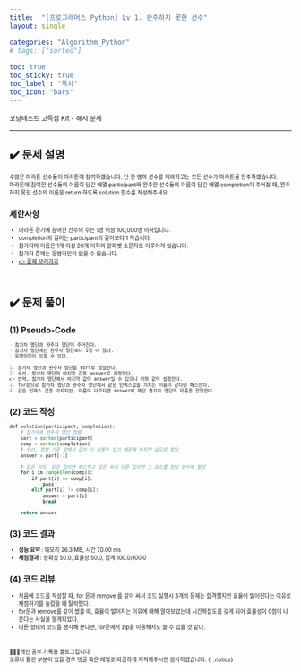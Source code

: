 ```yaml
---
title:  "[프로그래머스 Python] Lv 1. 완주하지 못한 선수"
layout: single

categories: "Algorithm_Python"
# tags: ["sorted"]
    
toc: true
toc_sticky: true
toc_label : "목차"
toc_icon: "bars"
---
```


<small>코딩테스트 고득점 Kit - 해시 문제<small>

***

# <span class="half_HL">✔️ 문제 설명</span>

수많은 마라톤 선수들이 마라톤에 참여하였습니다. 단 한 명의 선수를 제외하고는 모든 선수가 마라톤을 완주하였습니다.<br>
마라톤에 참여한 선수들의 이름이 담긴 배열 participant와 완주한 선수들의 이름이 담긴 배열 completion이 주어질 때, 완주하지 못한 선수의 이름을 return 하도록 solution 함수를 작성해주세요.

## 제한사항
- 마라톤 경기에 참여한 선수의 수는 1명 이상 100,000명 이하입니다.
- completion의 길이는 participant의 길이보다 1 작습니다.
- 참가자의 이름은 1개 이상 20개 이하의 알파벳 소문자로 이루어져 있습니다.
- 참가자 중에는 동명이인이 있을 수 있습니다.
- [👉 문제 보러가기](https://school.programmers.co.kr/learn/courses/30/lessons/42576)

<br>

# <span class="half_HL">✔️ 문제 풀이</span>
## (1) Pseudo-Code
```markdown
- 참가자 명단과 완주자 명단이 주어진다.
- 참가자 명단에는 완주자 명단보다 1명 더 많다.
- 동명이인이 있을 수 있다.

1. 참가자 명단과 완주자 명단을 sort로 정렬한다.
2. 우선, 참가자 명단의 마지막 값을 answer로 지정한다.
👉 만약, 참가자 명단에서 마지막 값이 answer일 수 있으니 위와 같이 설정한다.
3. for문으로 참가자 명단과 완주자 명단에서 같은 인덱스값을 가지는 이름이 같다면 패스한다.
4. 같은 인덱스 값을 가지지만, 이름이 다르다면 answer에 해당 참가자 명단의 이름을 할당한다.
```

## (2) 코드 작성

```python
def solution(participant, completion):
    # 참가자와 완주자 명단 정렬
    part = sorted(participant)
    comp = sorted(completion)
    # 우선, 정렬 기준 앞에서 값이 다 같을수 있기 때문에 마지막 값으로 할당
    answer = part[-1]

    # 같은 위치, 같은 값이면 패스하고 같은 위치 다른 값이면 그 요소를 정답 변수에 할당
    for i in range(len(comp)):
        if part[i] == comp[i]:
            pass
        elif part[i] != comp[i]:
            answer = part[i]
            break

    return answer
```


## (3) 코드 결과
- **성능 요약** : 메모리 26.3 MB, 시간 70.00 ms
- **채점결과** : 정확성 50.0, 효율성 50.0, 합계 100.0/100.0

## (4) 코드 리뷰
- 처음에 코드를 작성할 때, for 문과 remove 를 같이 써서 코드 실행시 3개의 문제는 합격했지만 효율이 떨어진다는 이유로 채점하기를 눌렀을 때 탈락했다.
- for문과 remove를 같이 썼을 때, 효율이 떨어지는 이유에 대해 알아보았는데 시간복잡도를 갖게 되어 효율성이 0점이 나온다는 사실을 알게되었다.
- 다른 형태의 코드를 생각해 본다면, for문에서 zip을 이용해서도 쓸 수 있을 것 같다.

<br>

👩🏻‍💻개인 공부 기록용 블로그입니다
<br>오류나 틀린 부분이 있을 경우 댓글 혹은 메일로 따끔하게 지적해주시면 감사하겠습니다.
{: .notice}